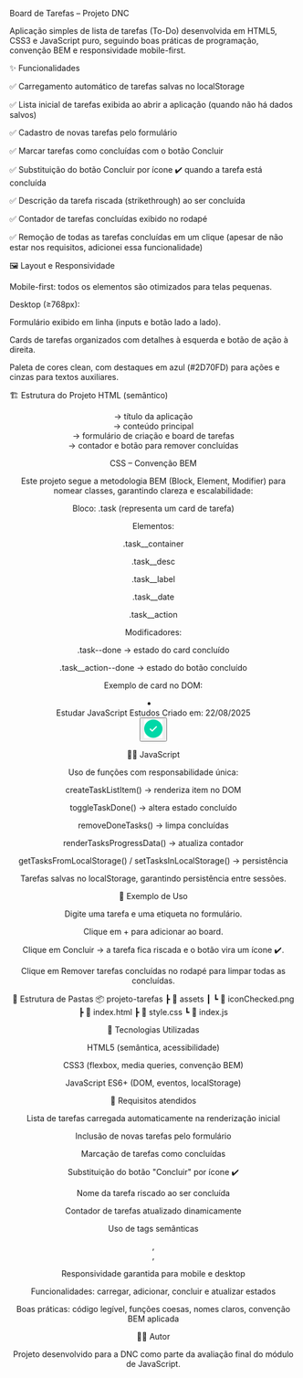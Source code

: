 Board de Tarefas – Projeto DNC

Aplicação simples de lista de tarefas (To-Do) desenvolvida em HTML5, CSS3 e JavaScript puro, seguindo boas práticas de programação, convenção BEM e responsividade mobile-first.

✨ Funcionalidades

✅ Carregamento automático de tarefas salvas no localStorage

✅ Lista inicial de tarefas exibida ao abrir a aplicação (quando não há dados salvos)

✅ Cadastro de novas tarefas pelo formulário

✅ Marcar tarefas como concluídas com o botão Concluir

✅ Substituição do botão Concluir por ícone ✔️ quando a tarefa está concluída

✅ Descrição da tarefa riscada (strikethrough) ao ser concluída

✅ Contador de tarefas concluídas exibido no rodapé

✅ Remoção de todas as tarefas concluídas em um clique (apesar de não estar nos requisitos, adicionei essa funcionalidade)

🖼️ Layout e Responsividade

Mobile-first: todos os elementos são otimizados para telas pequenas.

Desktop (≥768px):

Formulário exibido em linha (inputs e botão lado a lado).

Cards de tarefas organizados com detalhes à esquerda e botão de ação à direita.

Paleta de cores clean, com destaques em azul (#2D70FD) para ações e cinzas para textos auxiliares.

🏗️ Estrutura do Projeto
HTML (semântico)

<header> → título da aplicação

<main> → conteúdo principal

<section> → formulário de criação e board de tarefas

<footer> → contador e botão para remover concluídas

CSS – Convenção BEM

Este projeto segue a metodologia BEM (Block, Element, Modifier) para nomear classes, garantindo clareza e escalabilidade:

Bloco: .task (representa um card de tarefa)

Elementos:

.task__container

.task__desc

.task__label

.task__date

.task__action

Modificadores:

.task--done → estado do card concluído

.task__action--done → estado do botão concluído

Exemplo de card no DOM:

<li class="task task--done">
  <div class="task__container">
    <span class="task__desc">Estudar JavaScript</span>
    <span class="task__label">Estudos</span>
    <span class="task__date">Criado em: 22/08/2025</span>
  </div>
  <button class="task__action task__action--done">
    <img src="./assets/iconChecked.png" alt="Tarefa concluída" class="task__action-icon">
  </button>
</li>

🧑‍💻 JavaScript

Uso de funções com responsabilidade única:

createTaskListItem() → renderiza item no DOM

toggleTaskDone() → altera estado concluído

removeDoneTasks() → limpa concluídas

renderTasksProgressData() → atualiza contador

getTasksFromLocalStorage() / setTasksInLocalStorage() → persistência

Tarefas salvas no localStorage, garantindo persistência entre sessões.

📱 Exemplo de Uso

Digite uma tarefa e uma etiqueta no formulário.

Clique em + para adicionar ao board.

Clique em Concluir → a tarefa fica riscada e o botão vira um ícone ✔️.

Clique em Remover tarefas concluídas no rodapé para limpar todas as concluídas.

📂 Estrutura de Pastas
📦 projeto-tarefas
 ┣ 📂 assets
 ┃ ┗ 📄 iconChecked.png
 ┣ 📄 index.html
 ┣ 📄 style.css
 ┗ 📄 index.js

🚀 Tecnologias Utilizadas

HTML5 (semântica, acessibilidade)

CSS3 (flexbox, media queries, convenção BEM)

JavaScript ES6+ (DOM, eventos, localStorage)

📌 Requisitos atendidos

Lista de tarefas carregada automaticamente na renderização inicial

Inclusão de novas tarefas pelo formulário

Marcação de tarefas como concluídas

Substituição do botão "Concluir" por ícone ✔️

Nome da tarefa riscado ao ser concluída

Contador de tarefas atualizado dinamicamente

Uso de tags semânticas <header>, <main>, <footer>

Responsividade garantida para mobile e desktop

Funcionalidades: carregar, adicionar, concluir e atualizar estados

Boas práticas: código legível, funções coesas, nomes claros, convenção BEM aplicada

👨‍💻 Autor

Projeto desenvolvido para a DNC como parte da avaliação final do módulo de JavaScript.

